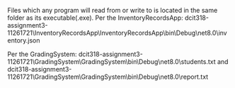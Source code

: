 Files which any program will read from or write to is located in the same folder as its executable(.exe).
Per the InventoryRecordsApp:
          dcit318-assignment3-11261721\InventoryRecordsApp\InventoryRecordsApp\bin\Debug\net8.0\inventory.json

Per the GradingSystem:
          dcit318-assignment3-11261721\GradingSystem\GradingSystem\bin\Debug\net8.0\students.txt 
                    and
          dcit318-assignment3-11261721\GradingSystem\GradingSystem\bin\Debug\net8.0\report.txt
